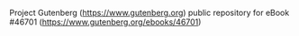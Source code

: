 Project Gutenberg (https://www.gutenberg.org) public repository for eBook #46701 (https://www.gutenberg.org/ebooks/46701)
